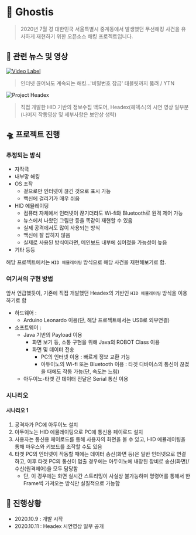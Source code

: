 # 👻 Ghostis
 > 2020년 7월 경 대한민국 서울특별시 중계동에서 발생했던 무선해킹 사건을 유사하게 재현하기 위한 오픈소스 해킹 프로젝트입니다.

## 🚁 관련 뉴스 및 영상
[![Video Label](http://img.youtube.com/vi/ygPE1CRJ3QU/0.jpg)](https://www.youtube.com/watch?v=ygPE1CRJ3QU)
 > 인터넷 끊어놔도 계속되는 해킹...'비밀번호 잠금' 태블릿까지 뚫려 / YTN
   

![Project Headex](./ProjectHeadex.gif)
 > 직접 개발한 HID 기반의 정보수집 백도어, Headex(헤덱스)의 시연 영상 일부분(나머지 작동영상 및 세부사항은 보안상 생략)

## 🛸 프로젝트 진행
### 추정되는 방식
 * 자작극
 * 내부망 해킹
 * OS 조작
    * 겉으로만 인터넷이 끊긴 것으로 표시 가능
    * 백신에 걸리기가 매우 쉬움
 * HID 에뮬레이팅
    * 컴퓨터 자체에서 인터넷이 끊기더라도 Wi-fi와 Bluetooth로 원격 제어 가능
    * 뉴스에서 나왔던 그림판 등을 똑같이 재현할 수 있음
    * 실제 공격에서도 많이 사용되는 방식
    * 백신에 잘 잡히지 않음
    * 실제로 사용된 방식이라면, 메인보드 내부에 심어졌을 가능성이 높음
 * 기타 등등

해당 프로젝트에서는 `HID 에뮬레이팅` 방식으로 해당 사건을 재현해보기로 함.

### 여기서의 구현 방법
앞서 언급했듯이, 기존에 직접 개발했던 Headex의 기반인 `HID 에뮬레이팅` 방식을 이용하기로 함

 * 하드웨어 :
    * Arduino Leonardo 이용(단, 해당 프로젝트에서는 USB로 외부연결)
 * 소프트웨어 :
    * Java 기반의 Payload 이용
        * 화면 보기 등, 소통 구현을 위해 Java의 ROBOT Class 이용
        * 화면 및 데이터 전송
            * PC의 인터넷 이용 : 빠르게 정보 교환 가능
            * 아두이노의 Wi-fi 또는 Bluetooth 이용 : 타겟 디바이스의 통신이 끊겼을 때에도 작동 가능(단, 속도는 느림)
    * 아두이노-타겟 간 데이터 전달은 Serial 통신 이용

### 시나리오
#### 시나리오 1
 1. 공격자가 PC에 아두이노 설치
 1. 아두이노는 HID 에뮬레이팅으로 PC에 통신용 페이로드 설치
 1. 사용자는 통신용 페이로드를 통해 사용자의 화면을 볼 수 있고, HID 에뮬레이팅을 통해 마우스와 키보드를 조작할 수도 있음
 1. 타겟 PC의 인터넷이 작동할 때에는 데이터 송신(화면 등)은 일반 인터넷으로 연결하고, 이후 타겟 PC의 통신이 멈출 경우에는 아두이노에 내장된 장비로 송신(화면)/수신(원격제어)을 모두 담당함
    * 단, 이 경우에는 화면 실시간 스트리밍이 사실상 불가능하며 명령어를 통해서 한 Frame씩 가져오는 방식만 실질적으로 가능함

## 🧭 진행상황
 * 2020.10.9 : 개발 시작
 * 2020.10.11 : Headex 시연영상 일부 공개